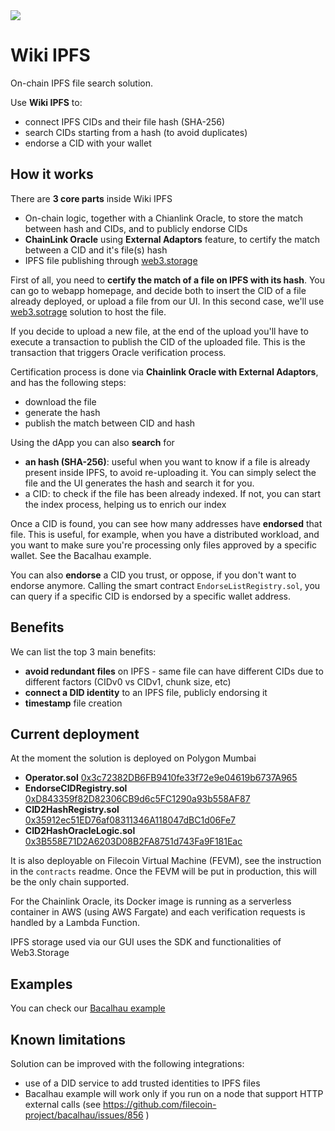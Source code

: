 <img src="https://user-images.githubusercontent.com/12898752/202769068-9708ec1b-da69-46fc-bd84-b3d260324bb1.png"/>

# Wiki IPFS

On-chain IPFS file search solution. 

Use **Wiki IPFS** to:
* connect IPFS CIDs and their file hash (SHA-256)
* search CIDs starting from a hash (to avoid duplicates)
* endorse a CID with your wallet

## How it works

There are **3 core parts** inside Wiki IPFS
* On-chain logic, together with a Chianlink Oracle, to store the match between hash and CIDs, and to publicly endorse CIDs
* **ChainLink Oracle** using **External Adaptors** feature, to certify the match between a CID and it's file(s) hash
* IPFS file publishing through [web3.storage](https://web3.storage/)

First of all, you need to **certify the match of a file on IPFS with its hash**. 
You can go to webapp homepage, and decide both to insert the CID of a file already deployed, 
or upload a file from our UI. In this second case, we'll use [web3.sotrage](https://web3.storage/) solution to host the file. 

If you decide to upload a new file, at the end of the upload you'll have to execute a transaction to publish 
the CID of the uploaded file. This is the transaction that triggers Oracle verification process.

Certification process is done via **Chainlink Oracle with External Adaptors**, and has the following steps:
* download the file
* generate the hash
* publish the match between CID and hash

Using the dApp you can also **search** for
* **an hash (SHA-256)**: useful when you want to know if a file is already present inside IPFS, to avoid re-uploading it. You can simply select the file and the UI generates the hash and search it for you.
* a CID: to check if the file has been already indexed. If not, you can start the index process, helping us to enrich our index

Once a CID is found, you can see how many addresses have **endorsed** that file. This is useful, for example, when you have a distributed workload, 
and you want to make sure you're processing only files approved by a specific wallet. See the Bacalhau example.

You can also **endorse** a CID you trust, or oppose, if you don't want to endorse anymore. Calling the smart contract `EndorseListRegistry.sol`, you can 
query if a specific CID is endorsed by a specific wallet address.

## Benefits

We can list the top 3 main benefits:
* **avoid redundant files** on IPFS - same file can have different CIDs due to different factors (CIDv0 vs CIDv1, chunk size, etc)
* **connect a DID identity** to an IPFS file, publicly endorsing it
* **timestamp** file creation

## Current deployment

At the moment the solution is deployed on Polygon Mumbai

* **Operator.sol**  [0x3c72382DB6FB9410fe33f72e9e04619b6737A965](https://mumbai.polygonscan.com/address/0x3c72382db6fb9410fe33f72e9e04619b6737a965)
* **EndorseCIDRegistry.sol** [0xD843359f82D82306CB9d6c5FC1290a93b558AF87](https://mumbai.polygonscan.com/address/0xd843359f82d82306cb9d6c5fc1290a93b558af87)
* **CID2HashRegistry.sol** [0x35912ec51ED76af08311346A118047dBC1d06Fe7](https://mumbai.polygonscan.com/address/0x35912ec51ed76af08311346a118047dbc1d06fe7)
* **CID2HashOracleLogic.sol** [0x3B558E71D2A6203D08B2FA8751d743Fa9F181Eac](https://mumbai.polygonscan.com/address/0x3b558e71d2a6203d08b2fa8751d743fa9f181eac)

It is also deployable on Filecoin Virtual Machine (FEVM), see the instruction in the `contracts` readme. Once the FEVM will be put
in production, this will be the only chain supported.

For the Chainlink Oracle, its Docker image is running as a serverless container in AWS (using AWS Fargate) and each verification requests is handled by a Lambda Function.

IPFS storage used via our GUI uses the SDK and functionalities of Web3.Storage

## Examples

You can check our [Bacalhau example](https://github.com/fedecastelli/wiki-ipfs/tree/master/bacalhau)

## Known limitations

Solution can be improved with the following integrations:
* use of a DID service to add trusted identities to IPFS files
* Bacalhau example will work only if you run on a node that support HTTP external calls (see https://github.com/filecoin-project/bacalhau/issues/856 )


